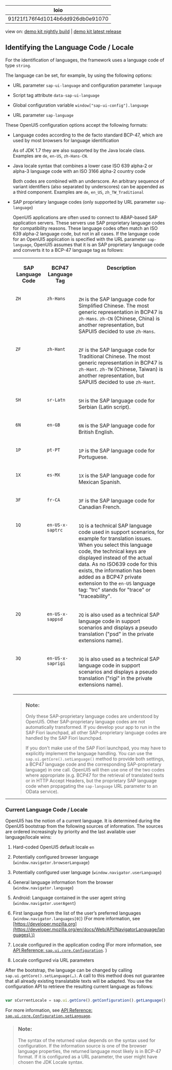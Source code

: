 <!-- loio91f21f176f4d1014b6dd926db0e91070 -->

| loio |
| -----|
| 91f21f176f4d1014b6dd926db0e91070 |

<div id="loio">

view on: [demo kit nightly build](https://sdk.openui5.org/nightly/#/topic/91f21f176f4d1014b6dd926db0e91070) | [demo kit latest release](https://sdk.openui5.org/topic/91f21f176f4d1014b6dd926db0e91070)</div>

## Identifying the Language Code / Locale

For the identification of languages, the framework uses a language code of type `string`.

The language can be set, for example, by using the following options:

-   URL parameter `sap-ui-language` and configuration parameter `language`

-   Script tag attribute `data-sap-ui-language`

-   Global configuration variable `window["sap-ui-config"].language`

-   URL parameter `sap-language`


These OpenUI5 configuration options accept the following formats:

-   Language codes according to the de facto standard BCP-47, which are used by most browsers for language identification

    As of JDK 1.7 they are also supported by the Java locale class. Examples are `de`, `en-US`, `zh-Hans-CN`.

-   Java locale syntax that combines a lower case ISO 639 alpha-2 or alpha-3 language code with an ISO 3166 alpha-2 country code

    Both codes are combined with an underscore. An arbitrary sequence of variant identifiers \(also separated by underscores\) can be appended as a third component. Examples are `de`, `en_US`, `zh_TW_Traditional` 

-   SAP proprietary language codes \(only supported by URL parameter `sap-language`\)

    OpenUI5 applications are often used to connect to ABAP-based SAP application servers. These servers use SAP proprietary language codes for compatibility reasons. These language codes often match an ISO 639 alpha-2 language code, but not in all cases. If the language code for an OpenUI5 application is specified with the URL parameter `sap-language`, OpenUI5 assumes that it is an SAP proprietary language code and converts it to a BCP-47 language tag as follows:


    <table>
    <tr>
    <th valign="top">

    SAP Language Code


    
    </th>
    <th valign="top">

    BCP47 Language Tag


    
    </th>
    <th valign="top">

    Description


    
    </th>
    </tr>
    <tr>
    <td valign="top">
    
    `ZH`


    
    </td>
    <td valign="top">
    
    `zh-Hans`


    
    </td>
    <td valign="top">
    
    `ZH` is the SAP language code for Simplified Chinese. The most generic representation in BCP47 is `zh-Hans`. `zh-CN` \(Chinese, China\) is another representation, but SAPUI5 decided to use `zh-Hans`.


    
    </td>
    </tr>
    <tr>
    <td valign="top">
    
    `ZF`


    
    </td>
    <td valign="top">
    
    `zh-Hant`


    
    </td>
    <td valign="top">
    
    `ZF` is the SAP language code for Traditional Chinese. The most generic representation in BCP47 is `zh-Hant`. `zh-TW` \(Chinese, Taiwan\) is another representation, but SAPUI5 decided to use `zh-Hant`.


    
    </td>
    </tr>
    <tr>
    <td valign="top">
    
    `SH`


    
    </td>
    <td valign="top">
    
    `sr-Latn`


    
    </td>
    <td valign="top">
    
    `SH` is the SAP language code for Serbian \(Latin script\).


    
    </td>
    </tr>
    <tr>
    <td valign="top">
    
    `6N`


    
    </td>
    <td valign="top">
    
    `en-GB`


    
    </td>
    <td valign="top">
    
    `6N` is the SAP language code for British English.


    
    </td>
    </tr>
    <tr>
    <td valign="top">
    
    `1P`


    
    </td>
    <td valign="top">
    
    `pt-PT`


    
    </td>
    <td valign="top">
    
    `1P` is the SAP language code for Portuguese.


    
    </td>
    </tr>
    <tr>
    <td valign="top">
    
    `1X`


    
    </td>
    <td valign="top">
    
    `es-MX`


    
    </td>
    <td valign="top">
    
    `1X` is the SAP language code for Mexican Spanish.


    
    </td>
    </tr>
    <tr>
    <td valign="top">
    
    `3F`


    
    </td>
    <td valign="top">
    
    `fr-CA`


    
    </td>
    <td valign="top">
    
    `3F` is the SAP language code for Canadian French.


    
    </td>
    </tr>
    <tr>
    <td valign="top">
    
    `1Q`


    
    </td>
    <td valign="top">
    
    `en-US-x-saptrc`


    
    </td>
    <td valign="top">
    
    `1Q` is a technical SAP language code used in support scenarios, for example for translation issues. When you select this language code, the technical keys are displayed instead of the actual data. As no ISO639 code for this exists, the information has been added as a BCP47 private extension to the `en-US` language tag: "trc" stands for "trace" or "traceability".


    
    </td>
    </tr>
    <tr>
    <td valign="top">
    
    `2Q`


    
    </td>
    <td valign="top">
    
    `en-US-x-sappsd`


    
    </td>
    <td valign="top">
    
    `2Q` is also used as a technical SAP language code in support scenarios and displays a pseudo translation \("psd" in the private extensions name\).


    
    </td>
    </tr>
    <tr>
    <td valign="top">
    
    `3Q`


    
    </td>
    <td valign="top">
    
    `en-US-x-saprigi`


    
    </td>
    <td valign="top">
    
    `3Q` is also used as a technical SAP language code in support scenarios and displays a pseudo translation \("rigi" in the private extensions name\).


    
    </td>
    </tr>
    </table>
    
    > ### Note:  
    > Only these SAP-proprietary language codes are understood by OpenUI5. Other SAP-proprietary language codes are not automatically transformed. If you develop your app to run in the SAP Fiori launchpad, all other SAP-proprietary language codes are handled by the SAP Fiori launchpad.
    > 
    > If you don't make use of the SAP Fiori launchpad, you may have to explicitly implement the language handling. You can use the `sap.ui.getCore().setLanguage()` method to provide both settings, a BCP47 language code and the corresponding SAP-proprietary language\) in one call. OpenUI5 will then use one of the two codes where appropriate \(e.g. BCP47 for the retrieval of translated texts or in HTTP Accept Headers, but the proprietary SAP language code when propagating the `sap-language` URL parameter to an OData service\).


***

<a name="loio91f21f176f4d1014b6dd926db0e91070__section_6CAF7D95C27C487CB201CE83345AC370"/>

### Current Language Code / Locale

OpenUI5 has the notion of a current language. It is determined during the OpenUI5 bootstrap from the following sources of information. The sources are ordered increasingly by priority and the last available user language/locale wins:

1.  Hard-coded OpenUI5 default locale `en`

2.  Potentially configured browser language \(`window.navigator.browserLanguage`\)

3.  Potentially configured user language \(`window.navigator.userLanguage`\)

4.  General language information from the browser \(`window.navigator.language`\)

5.  Android: Language contained in the user agent string \(`window.navigator.userAgent`\)

6.  First language from the list of the user’s preferred languages \(`window.navigator.languages[0]`\) \(For more information, see [https://developer.mozilla.org](https://developer.mozilla.org/en/docs/Web/API/NavigatorLanguage/languages).\)

7.  Locale configured in the application coding \(For more information, see [API Reference: `sap.ui.core.Configuration`](https://sdk.openui5.org/api/sap.ui.core.Configuration). \)

8.  Locale configured via URL parameters


After the bootstrap, the language can be changed by calling `sap.ui.getCore().setLanguage(…)`. A call to this method does not guarantee that all already existing translatable texts will be adapted. You use the configuration API to retrieve the resulting current language as follows:

```js

var sCurrentLocale = sap.ui.getCore().getConfiguration().getLanguage();
```

For more information, see [API Reference: `sap.ui.core.Configuration.setLanguage`](https://sdk.openui5.org/api/sap.ui.core.Configuration/methods/setLanguage).

> ### Note:  
> The syntax of the returned value depends on the syntax used for configuration. If the information source is one of the browser language properties, the returned language most likely is in BCP-47 format. If it is configured as a URL parameter, the user might have chosen the JDK Locale syntax.

